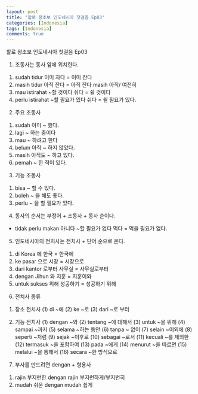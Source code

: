 ```yaml
---
layout: post
title: "할로 왕초보 인도네시아 첫걸음 Ep03"
categories: [Indonesia]
tags: [Indonesia]
comments: true
---
```


할로 왕초보 인도네시아 첫걸음 Ep03

1. 조동사는 동사 앞에 위치한다. 
1) sudah tidur 이미 자다 = 이미 잔다 
2) masih tidur 아직 잔다 = 아직 잔다 masih 아직/ 여전히 
3) mau istirahat ~할 것이다 쉬다 = 쉴 것이다 
4) perlu istirahat ~할 필요가 있다 쉬다 = 쉴 필요가 있다. 

2. 주요 조동사 
1) sudah 이미 ~ 했다. 
2) lagi ~ 하는 중이다 
3) mau ~ 하려고 한다 
4) belum 아직 ~ 하지 않았다. 
5) masih 아직도 ~ 하고 있다. 
6) pemah ~ 한 적이 있다. 

3. 기능 조동사
1) bisa ~ 할 수 있다. 
2) boleh ~ 을 해도 좋다. 
3) perlu ~ 을 할 필요가 있다. 

4. 동사의 순서는 부정어 + 조동사 + 동사 순이다. 
- tidak perlu makan 아니다 ~할 필요가 없다 먹다 = 먹을 필요가 없다. 

5. 인도네시아의 전치사는 전치사 + 단어 순으로 온다. 
1) di Korea 에 한국 = 한국에
2) ke pasar 으로 시장 = 시장으로 
3) dari kantor 로부터 사무실 = 사무실로부터 
4) dengan Jihun 와 지훈 = 지훈이와 
5) untuk sukses 위해 성공하기 = 성공하기 위해 

6. 전치사 종류 
1) 장소 전치사 
(1) di ~에 
(2) ke ~로
(3) dari ~로 부터 

2) 기능 전치사 
(1) dengan ~와 
(2) tentang ~에 대해서 
(3) untuk ~을 위해 
(4) sampai ~까지 
(5) selama ~하는 동안
(6) tanpa ~ 없이 
(7) selain ~이외에
(8) seperti ~처럼
(9) sejak ~이후로
(10) sebagai ~로서
(11) kecuali ~를 제외한 
(12) termasuk ~을 포함하여
(13) pada ~에게
(14) menurut ~을 따르면
(15) melalui ~을 통해서 
(16) secara ~한 방식으로 

7. 부사를 만드려면 dengan + 형용사 
1) rajin 부지런한 dengan rajin 부지런하게/부지런히
2) mudah 쉬운 dengan mudah 쉽게 
